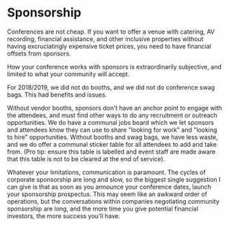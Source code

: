 # Sponsorship

Conferences are not cheap. If you want to offer a venue with catering, AV recording, financial assistance, and other inclusive properties without having excruciatingly expensive ticket prices, you need to have financial offsets from sponsors. 

How your conference works with sponsors is extraordinarily subjective, and limited to what your community will accept. 

For 2018/2019, we did not do booths, and we did not do conference swag bags. This had benefits and issues. 

Without vendor booths, sponsors don't have an anchor point to engage with the attendees, and must find other ways to do any recruitment or outreach opportunities. We do have a communal jobs board which we let sponsors and attendees know they can use to share "looking for work" and "looking to hire" opportunities. Without booths and swag bags, we have less waste, and we do offer a communal sticker table for all attendees to add and take from. (Pro tip: ensure this table is labelled and event staff are made aware that this table is not to be cleared at the end of service). 

Whatever your limitations, communication is paramount. The cycles of corporate sponsorship are long and slow, so the biggest single suggestion I can give is that as soon as you announce your conference dates, launch your sponsorship prospectus. This may seem like an awkward order of operations, but the conversations within companies negotiating community sponsorship are long, and the more time you give potential financial investors, the more success you'll have. 
